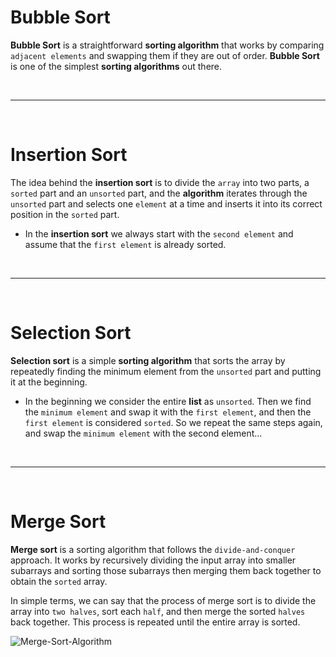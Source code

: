 # Bubble Sort
**Bubble Sort** is a straightforward **sorting algorithm** that works by comparing `adjacent elements` and swapping them if they are out of order. **Bubble Sort** is one of the simplest **sorting algorithms** out there.

<br /><hr /><br />

# Insertion Sort
The idea behind the **insertion sort** is to divide the `array` into two parts, a `sorted` part and an `unsorted` part, and the **algorithm** iterates through the `unsorted` part and selects one `element` at a time and inserts it into its correct position in the `sorted` part.

* In the **insertion sort** we always start with the `second element` and assume that the `first element` is already sorted.

<br /><hr /><br />

# Selection Sort
**Selection sort** is a simple **sorting algorithm** that sorts the array by repeatedly finding the minimum element from the `unsorted` part and putting it at the beginning.

* In the beginning we consider the entire **list** as `unsorted`. Then we find the `minimum element` and swap it with the `first element`, and then the `first element` is considered `sorted`. So we repeat the same steps again, and swap the `minimum element` with the second element...

<br /><hr /><br />

# Merge Sort
**Merge sort** is a sorting algorithm that follows the `divide-and-conquer` approach. It works by recursively dividing the input array into smaller subarrays and sorting those subarrays then merging them back together to obtain the `sorted` array.

In simple terms, we can say that the process of merge sort is to divide the array into `two halves`, sort each `half`, and then merge the sorted `halves` back together. This process is repeated until the entire array is sorted.

![Merge-Sort-Algorithm](https://github.com/user-attachments/assets/3aa1379b-947e-446a-9a0a-c6d06ab48024)
